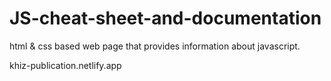 # JS-cheat-sheet-and-documentation
html & css based web page that provides information about javascript.

khiz-publication.netlify.app
